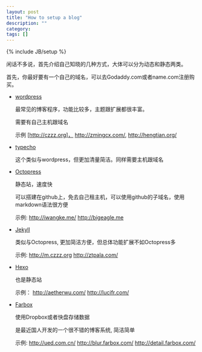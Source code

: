 ```yaml
---
layout: post
title: "How to setup a blog"
description: ""
category: 
tags: []
---
```

{% include JB/setup %}

闲话不多说，首先介绍自己知晓的几种方式，大体可以分为动态和静态两类。

首先，你最好要有一个自己的域名，可以去Godaddy.com或者name.com注册购买。

* [wordpress](http://wordpress.org/)

  最常见的博客程序，功能比较多，主题跟扩展都很丰富。

  需要有自己主机跟域名
  
  示例 [http://czzz.org]， http://zmingcx.com/, http://hengtian.org/

* [typecho](http://typecho.org/)

  这个类似与wordpress，但更加清量简洁。同样需要主机跟域名

* [Octopress](http://octopress.org)

  静态站，速度快

  可以搭建在github上，免去自己租主机，可以使用github的子域名，使用markdown语法很方便

  示例: http://iwangke.me/  http://bigeagle.me

* [Jekyll](http://jekyllbootstrap.com)

  类似与Octopress, 更加简洁方便，但总体功能扩展不如Octopress多

  示例: http://m.czzz.org  http://ztpala.com/

* [Hexo](http://zespia.tw/hexo/)

  也是静态站

  示例： http://aetherwu.com/   http://lucifr.com/

* [Farbox](http://www.farbox.com)

  使用Dropbox或者快盘存储数据

  是最近国人开发的一个很不错的博客系统, 简洁简单

  示例: http://ued.com.cn/  http://blur.farbox.com/  http://detail.farbox.com/

